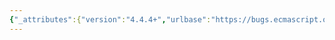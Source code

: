```yaml
---
{"_attributes":{"version":"4.4.4+","urlbase":"https://bugs.ecmascript.org/","maintainer":"dherman@mozilla.com"},"bug":{"bug_id":3716,"creation_ts":"2015-01-31 08:13:00 -0800","short_desc":"20.2.2.11 Math.clz32, 20.2.2.19 Math.imul: Unreachable steps","delta_ts":"2015-02-02 18:38:49 -0800","product":"Draft for 6th Edition","component":"technical issue","version":"Rev 31: January 15, 2015 Draft","rep_platform":"All","op_sys":"All","bug_status":"RESOLVED","resolution":"FIXED","priority":"Normal","bug_severity":"normal","everconfirmed":true,"reporter":{"uid":"andrebargull","name":"André Bargull"},"assigned_to":{"uid":"allen","name":"Allen Wirfs-Brock"},"long_desc":[{"commentid":11789,"comment_count":0,"who":{"uid":"andrebargull","name":"André Bargull"},"bug_when":"2015-01-31 08:13:35 -0800","thetext":"20.2.2.11 Math.clz32 ( x )\n\nStep 2 is unreachable (x is already a number value).\n\n\n20.2.2.19 Math.imul ( x, y )\n\nSteps 2 and 4 are unreachable (x and y are already number values)."},{"commentid":11860,"comment_count":1,"who":{"uid":"allen","name":"Allen Wirfs-Brock"},"bug_when":"2015-02-01 15:19:52 -0800","thetext":"fixed in rev32 editor's draft"},{"commentid":11932,"comment_count":2,"who":{"uid":"allen","name":"Allen Wirfs-Brock"},"bug_when":"2015-02-02 18:38:49 -0800","thetext":"fixed in rev32 draft"}]}}
---
```

